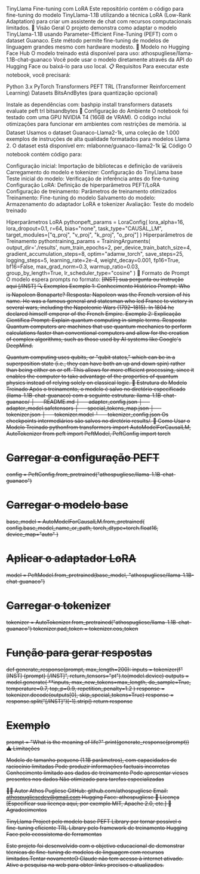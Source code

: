 TinyLlama Fine-tuning com LoRA
Este repositório contém o código para fine-tuning do modelo TinyLlama-1.1B utilizando a técnica LoRA (Low-Rank Adaptation) para criar um assistente de chat com recursos computacionais limitados.
🚀 Visão Geral
O projeto demonstra como adaptar o modelo TinyLlama-1.1B usando Parameter-Efficient Fine-Tuning (PEFT) com o dataset Guanaco. Este método permite fine-tuning de modelos de linguagem grandes mesmo com hardware modesto.
🔗 Modelo no Hugging Face Hub
O modelo treinado está disponível para uso:
athospugliese/llama-1.1B-chat-guanaco
Você pode usar o modelo diretamente através da API do Hugging Face ou baixá-lo para uso local.
📋 Requisitos
Para executar este notebook, você precisará:

Python 3.x
PyTorch
Transformers
PEFT
TRL (Transformer Reinforcement Learning)
Datasets
BitsAndBytes (para quantização opcional)

Instale as dependências com:
bashpip install transformers datasets evaluate peft trl bitsandbytes
🔧 Configuração do Ambiente
O notebook foi testado com uma GPU NVIDIA T4 (16GB de VRAM). O código inclui otimizações para funcionar em ambientes com restrições de memória.
📊 Dataset
Usamos o dataset Guanaco-Llama2-1k, uma coleção de 1.000 exemplos de instruções de alta qualidade formatados para modelos Llama 2. O dataset está disponível em:
mlabonne/guanaco-llama2-1k
💻 Código
O notebook contém código para:

Configuração inicial: Importação de bibliotecas e definição de variáveis
Carregamento do modelo e tokenizer: Configuração do TinyLlama base
Teste inicial do modelo: Verificação de inferência antes do fine-tuning
Configuração LoRA: Definição de hiperparâmetros PEFT/LoRA
Configuração de treinamento: Parâmetros de treinamento otimizados
Treinamento: Fine-tuning do modelo
Salvamento do modelo: Armazenamento do adaptador LoRA e tokenizer
Avaliação: Teste do modelo treinado

Hiperparâmetros LoRA
pythonpeft_params = LoraConfig(
    lora_alpha=16,
    lora_dropout=0.1,
    r=64,
    bias="none",
    task_type="CAUSAL_LM",
    target_modules=["q_proj", "v_proj", "k_proj", "o_proj"]
)
Hiperparâmetros de Treinamento
pythontraining_params = TrainingArguments(
    output_dir='./results',
    num_train_epochs=2,
    per_device_train_batch_size=4,
    gradient_accumulation_steps=8,
    optim="adamw_torch",
    save_steps=25,
    logging_steps=5,
    learning_rate=2e-4,
    weight_decay=0.001,
    fp16=True,
    bf16=False,
    max_grad_norm=0.3,
    warmup_ratio=0.03,
    group_by_length=True,
    lr_scheduler_type="cosine"
)
📝 Formato de Prompt
O modelo espera prompts no formato:
<s>[INST] sua pergunta ou instrução aqui [/INST]
🔍 Exemplos
Exemplo 1: Conhecimento Histórico
Prompt: Who is Napoleon Bonaparte?
Resposta:
Napoleon was the French version of his name. He was a famous general and statesman who led France to victory in several wars, including the Napoleonic Wars (1792–1815). In 1804 he declared himself emperor of the French Empire.
Exemplo 2: Explicação Científica
Prompt: Explain quantum computing in simple terms.
Resposta:
Quantum computers are machines that use quantum mechanics to perform calculations faster than conventional computers and allow for the creation of complex algorithms, such as those used by AI systems like Google's DeepMind.

Quantum computing uses qubits, or "qubit states," which can be in a superposition state (i.e., they can have both an up and down spin) rather than being either on or off. This allows for more efficient processing, since it enables the computer to take advantage of the properties of quantum physics instead of relying solely on classical logic.
💾 Estrutura do Modelo Treinado
Após o treinamento, o modelo é salvo no diretório especificado (llama-1.1B-chat-guanaco) com a seguinte estrutura:
llama-1.1B-chat-guanaco/
├── README.md
├── adapter_config.json
├── adapter_model.safetensors
├── special_tokens_map.json
├── tokenizer.json
├── tokenizer.model
└── tokenizer_config.json
Os checkpoints intermediários são salvos no diretório results/.
🚀 Como Usar o Modelo Treinado
pythonfrom transformers import AutoModelForCausalLM, AutoTokenizer
from peft import PeftModel, PeftConfig
import torch

# Carregar a configuração PEFT
config = PeftConfig.from_pretrained("athospugliese/llama-1.1B-chat-guanaco")

# Carregar o modelo base
base_model = AutoModelForCausalLM.from_pretrained(
    config.base_model_name_or_path,
    torch_dtype=torch.float16,
    device_map="auto"
)

# Aplicar o adaptador LoRA
model = PeftModel.from_pretrained(base_model, "athospugliese/llama-1.1B-chat-guanaco")

# Carregar o tokenizer
tokenizer = AutoTokenizer.from_pretrained("athospugliese/llama-1.1B-chat-guanaco")
tokenizer.pad_token = tokenizer.eos_token

# Função para gerar respostas
def generate_response(prompt, max_length=200):
    inputs = tokenizer(f"<s>[INST] {prompt} [/INST]", return_tensors="pt").to(model.device)
    outputs = model.generate(
        **inputs,
        max_new_tokens=max_length,
        do_sample=True,
        temperature=0.7,
        top_p=0.9,
        repetition_penalty=1.2
    )
    response = tokenizer.decode(outputs[0], skip_special_tokens=True)
    response = response.split("[/INST]")[-1].strip()
    return response

# Exemplo
prompt = "What is the meaning of life?"
print(generate_response(prompt))
⚠️ Limitações

Modelo de tamanho pequeno (1.1B parâmetros), com capacidades de raciocínio limitadas
Pode produzir informações factuais incorretas
Conhecimento limitado aos dados de treinamento
Pode apresentar vieses presentes nos dados
Não otimizado para tarefas especializadas

👨‍💻 Autor
Athos Pugliese
GitHub: github.com/athospugliese
Email: athospugliesedev@gmail.com
Hugging Face: athospugliese
📜 Licença
[Especificar sua licença aqui, por exemplo MIT, Apache 2.0, etc.]
🙏 Agradecimentos

TinyLlama Project pelo modelo base
PEFT Library por tornar possível o fine-tuning eficiente
TRL Library pelo framework de treinamento
Hugging Face pelo ecossistema de ferramentas


Este projeto foi desenvolvido com o objetivo educacional de demonstrar técnicas de fine-tuning de modelos de linguagem com recursos limitados.Tentar novamenteO Claude não tem acesso à internet ativado. Ative a pesquisa na web para obter links precisos e atualizados.